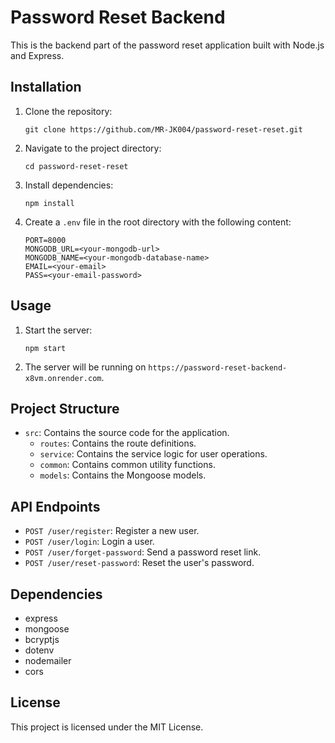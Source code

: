 # Password Reset Backend

This is the backend part of the password reset application built with Node.js and Express.

## Installation

1. Clone the repository:

    ```
    git clone https://github.com/MR-JK004/password-reset-reset.git
    ```

2. Navigate to the project directory:

    ```
    cd password-reset-reset
    ```

3. Install dependencies:

    ```
    npm install
    ```

4. Create a `.env` file in the root directory with the following content:

    ```env
    PORT=8000
    MONGODB_URL=<your-mongodb-url>
    MONGODB_NAME=<your-mongodb-database-name>
    EMAIL=<your-email>
    PASS=<your-email-password>
    ```

## Usage

1. Start the server:

    ```
    npm start
    ```

2. The server will be running on `https://password-reset-backend-x8vm.onrender.com`.

## Project Structure

- `src`: Contains the source code for the application.
  - `routes`: Contains the route definitions.
  - `service`: Contains the service logic for user operations.
  - `common`: Contains common utility functions.
  - `models`: Contains the Mongoose models.

## API Endpoints

- `POST /user/register`: Register a new user.
- `POST /user/login`: Login a user.
- `POST /user/forget-password`: Send a password reset link.
- `POST /user/reset-password`: Reset the user's password.

## Dependencies

- express
- mongoose
- bcryptjs
- dotenv
- nodemailer
- cors

## License

This project is licensed under the MIT License.
